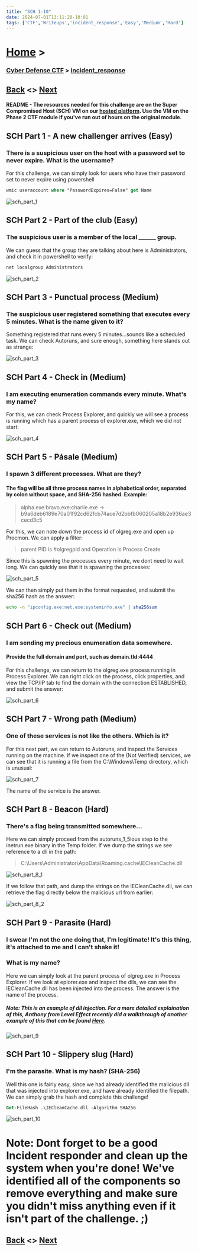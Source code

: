```yaml
---
title: "SCH 1-10"
date: 2024-07-01T13:11:20-10:01
tags: ['CTF','Writeups','incident_response','Easy','Medium','Hard']
---
```



# [Home](https://jjolley91.github.io/blog/) >

###  [Cyber Defense CTF](https://jjolley91.github.io/blog/level_effect_cyber_defense_ctf_2024/) >  [incident_response](https://jjolley91.github.io/blog/level_effect_cyber_defense_ctf_2024/incident_response/)

## [Back](https://jjolley91.github.io/blog/level_effect_cyber_defense_ctf_2024/incident_response/autoruns_1_5)  <> [Next](https://jjolley91.github.io/blog/level_effect_cyber_defense_ctf_2024/email_security/)


#### README - The resources needed for this challenge are on the Super Compromised Host (SCH) VM on our [hosted platform](https://training.leveleffect.com/courses/2a4dccb7-3d5b-4312-816e-ef3728d25b67). Use the VM on the Phase 2 CTF module if you've run out of hours on the original module.


## SCH Part 1 - A new challenger arrives (Easy)

### There is a suspicious user on the host with a password set to never expire. What is the username?

For this challenge, we can simply look for users who have their password set to never expire using powershell

```ps
wmic useraccount where "PasswordExpires=False" get Name
```

![sch_part_1](https://github.com/jjolley91/blog/blob/main/static/le_ctf_24/sch_part_1.png?raw=true)


## SCH Part 2 - Part of the club (Easy)

### The suspicious user is a member of the local ______ group.

We can guess that the group they are talking about here is Administrators, and check it in powershell to verify:

```ps
net localgroup Administrators
```

![sch_part_2](https://github.com/jjolley91/blog/blob/main/static/le_ctf_24/sch_part_2.png?raw=true)



## SCH Part 3 - Punctual process (Medium)

### The suspicious user registered something that executes every 5 minutes. What is the name given to it?

Something registered that runs every 5 minutes...sounds like a scheduled task. We can check Autoruns, and sure enough, something here stands out as strange:

![sch_part_3](https://github.com/jjolley91/blog/blob/main/static/le_ctf_24/sch_part_3.png?raw=true)


## SCH Part 4 - Check in (Medium)

### I am executing enumeration commands every minute. What's my name?

For this, we can check Process Explorer, and quickly we will see a process is running which has a parent process of explorer.exe, which we did not start:


![sch_part_4](https://github.com/jjolley91/blog/blob/main/static/le_ctf_24/sch_part_4.png?raw=true)

## SCH Part 5 - Pásale (Medium)

### I spawn 3 different processes. What are they?

#### The flag will be all three process names in alphabetical order, separated by colon without space, and SHA-256 hashed. Example:

> alpha.exe:bravo.exe:charlie.exe -> b9a6deb6189e70a01f92cd62fcb74ace7d2bbfb060205a18b2e936ae3cecd3c5


For this, we can note down the process id of olgreg.exe and open up Procmon. We can apply a filter:

> parent PID is #olgregpid
and
> Operation is Process Create

Since this is spawning the processes every minute, we dont need to wait long. We can quickly see that it is spawning the processes:

![sch_part_5](https://github.com/jjolley91/blog/blob/main/static/le_ctf_24/sch_part_5.png?raw=true)

We can then simply put them in the format requested, and submit the sha256 hash as the answer:

```bash
echo -n "ipconfig.exe:net.exe:systeminfo.exe" | sha256sum
```


## SCH Part 6 - Check out (Medium)

### I am sending my precious enumeration data somewhere.

#### Provide the full domain and port, such as domain.tld:4444

For this challenge, we can return to the olgreg.exe process running in Process Explorer. We can right click on the process, click properties, and view the TCP/IP tab to find the domain with the connection ESTABLISHED, and submit the answer:

![sch_part_6](https://github.com/jjolley91/blog/blob/main/static/le_ctf_24/sch_part_6.png?raw=true)

## SCH Part 7 - Wrong path (Medium)

### One of these services is not like the others. Which is it?

For this next part, we can return to Autoruns, and inspect the Services running on the machine. If we inspect one of the (Not Verified) services, we can see that it is running a file from the C:\Windows\Temp directory, which is unusual:

![sch_part_7](https://github.com/jjolley91/blog/blob/main/static/le_ctf_24/sch_part_7.png?raw=true)

The name of the service is the answer.

## SCH Part 8 - Beacon (Hard)

### There's a flag being transmitted somewhere...

Here we can simply proceed from the autoruns_1_5ious step to the inetrun.exe binary in the Temp folder. If we dump the strings we see reference to a dll in the path:
> C:\Users\Administrator\AppData\Roaming\.cache\IECleanCache.dll

![sch_part_8_1](https://github.com/jjolley91/blog/blob/main/static/le_ctf_24/sch_part_8_1.png?raw=true)

If we follow that path, and dump the strings on the IECleanCache.dll, we can retrieve the flag directly below the malicious url from earlier:

![sch_part_8_2](https://github.com/jjolley91/blog/blob/main/static/le_ctf_24/sch_part_8_2.png?raw=true)

## SCH Part 9 - Parasite (Hard)

### I swear I'm not the one doing that, I'm legitimate! It's this thing, it's attached to me and I can't shake it!

### What is my name?

Here we can simply look at the parent process of olgreg.exe in Process Explorer. If we look at eplorer.exe and inspect the dlls, we can see the IECleanCache.dll has been injected into the process. The answer is the name of the process.

##### Note: This is an example of dll injection. For a more detailed explaination of this, Anthony from Level Effect recently did a walkthrough of another example of this that can be found [Here](https://www.youtube.com/watch?v=7fOa2IWZIck).


![sch_part_9](https://github.com/jjolley91/blog/blob/main/static/le_ctf_24/sch_part_9.png?raw=true)

## SCH Part 10 - Slippery slug (Hard)

### I'm the parasite. What is my hash? (SHA-256)

Well this one is fairly easy, since we had already identified the malicious dll that was injected into explorer.exe, and have already identified the filepath. We can simply grab the hash and complete this challenge!

```ps
Get-FileHash .\IECleanCache.dll -Algorithm SHA256
```

![sch_part_10](https://github.com/jjolley91/blog/blob/main/static/le_ctf_24/sch_part_10.png?raw=true)

# Note: Dont forget to be a good Incident responder and clean up the system when you're done! We've identified all of the components so remove everything and make sure you didn't miss anything even if it isn't part of the challenge. ;)


## [Back](https://jjolley91.github.io/blog/level_effect_cyber_defense_ctf_2024/incident_response/autoruns_1_5)  <> [Next](https://jjolley91.github.io/blog/level_effect_cyber_defense_ctf_2024/email_security/)